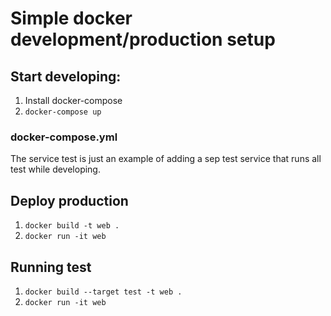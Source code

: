 # Simple docker development/production setup

## Start developing:

1. Install docker-compose
2. `docker-compose up`

### docker-compose.yml

The service test is just an example of adding a sep test service that runs all test while developing.

## Deploy production

1. `docker build -t web .`
2. `docker run -it web`

## Running test

1. `docker build --target test -t web .`
2. `docker run -it web`

